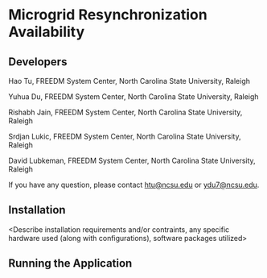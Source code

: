 # Microgrid Resynchronization Availability

<Place a short description of your application>
<Include any video links about this application, if available>

## Developers

Hao Tu, FREEDM System Center, North Carolina State University, Raleigh

Yuhua Du, FREEDM System Center, North Carolina State University, Raleigh

Rishabh Jain, FREEDM System Center, North Carolina State University, Raleigh

Srdjan Lukic, FREEDM System Center, North Carolina State University, Raleigh

David Lubkeman, FREEDM System Center, North Carolina State University, Raleigh

If you have any question, please contact htu@ncsu.edu or ydu7@ncsu.edu.

## Installation

<Describe installation requirements and/or contraints, any specific hardware used (along with configurations), software packages utilized>

## Running the Application

<Describe how to start the application and what outcome is expected when running>
